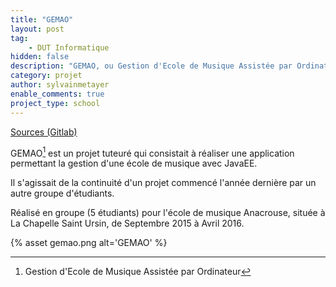 ```yaml
---
title: "GEMAO"
layout: post
tag: 
    - DUT Informatique
hidden: false
description: "GEMAO, ou Gestion d'Ecole de Musique Assistée par Ordinateur est un projet tuteuré qui consistait à réaliser une application permettant la gestion d'une école de musique."
category: projet
author: sylvainmetayer
enable_comments: true
project_type: school
---
```


[Sources (Gitlab)](https://gitlab.com/TheoG/ProjetTuteure/tree/Pedagogie)

GEMAO[^1] est un projet tuteuré qui consistait à réaliser une application permettant la gestion d'une école de musique avec JavaEE.

Il s'agissait de la continuité d'un projet commencé l'année dernière par un autre groupe d'étudiants.

Réalisé en groupe (5 étudiants) pour l'école de musique Anacrouse, située à La Chapelle Saint Ursin, de Septembre 2015 à Avril 2016.

{% asset gemao.png alt='GEMAO' %}

[^1]: Gestion d'Ecole de Musique Assistée par Ordinateur